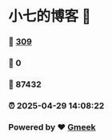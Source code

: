 # 小七的博客 :link:  
### :page_facing_up: [309](/tag.html) 
### :speech_balloon: 0 
### :hibiscus: 87432 
### :alarm_clock: 2025-04-29 14:08:22 
### Powered by :heart: [Gmeek](https://github.com/Meekdai/Gmeek)

